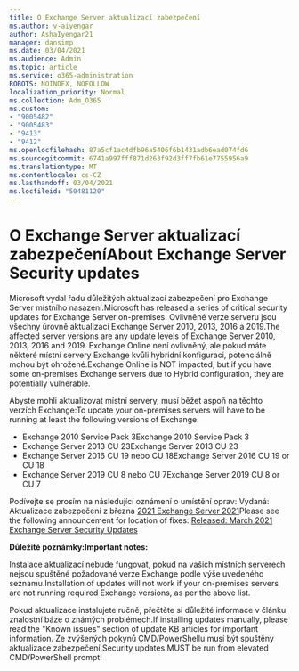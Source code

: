 ```yaml
---
title: O Exchange Server aktualizací zabezpečení
ms.author: v-aiyengar
author: AshaIyengar21
manager: dansimp
ms.date: 03/04/2021
ms.audience: Admin
ms.topic: article
ms.service: o365-administration
ROBOTS: NOINDEX, NOFOLLOW
localization_priority: Normal
ms.collection: Adm_O365
ms.custom:
- "9005482"
- "9005483"
- "9413"
- "9412"
ms.openlocfilehash: 87a5cf1ac4dfb96a5406f6b1431adb6ead074fd6
ms.sourcegitcommit: 6741a997fff871d263f92d3ff7fb61e7755956a9
ms.translationtype: MT
ms.contentlocale: cs-CZ
ms.lasthandoff: 03/04/2021
ms.locfileid: "50481120"
---
```

# <a name="about-exchange-server-security-updates"></a><span data-ttu-id="aeb45-102">O Exchange Server aktualizací zabezpečení</span><span class="sxs-lookup"><span data-stu-id="aeb45-102">About Exchange Server Security updates</span></span>

<span data-ttu-id="aeb45-103">Microsoft vydal řadu důležitých aktualizací zabezpečení pro Exchange Server místního nasazení.</span><span class="sxs-lookup"><span data-stu-id="aeb45-103">Microsoft has released a series of critical security updates for Exchange Server on-premises.</span></span> <span data-ttu-id="aeb45-104">Ovlivněné verze serveru jsou všechny úrovně aktualizací Exchange Server 2010, 2013, 2016 a 2019.</span><span class="sxs-lookup"><span data-stu-id="aeb45-104">The affected server versions are any update levels of Exchange Server 2010, 2013, 2016 and 2019.</span></span> <span data-ttu-id="aeb45-105">Exchange Online není ovlivněný, ale pokud máte některé místní servery Exchange kvůli hybridní konfiguraci, potenciálně mohou být ohrožené.</span><span class="sxs-lookup"><span data-stu-id="aeb45-105">Exchange Online is NOT impacted, but if you have some on-premises Exchange servers due to Hybrid configuration, they are potentially vulnerable.</span></span>

<span data-ttu-id="aeb45-106">Abyste mohli aktualizovat místní servery, musí běžet aspoň na těchto verzích Exchange:</span><span class="sxs-lookup"><span data-stu-id="aeb45-106">To update your on-premises servers will have to be running at least the following versions of Exchange:</span></span>

- <span data-ttu-id="aeb45-107">Exchange 2010 Service Pack 3</span><span class="sxs-lookup"><span data-stu-id="aeb45-107">Exchange 2010 Service Pack 3</span></span>
- <span data-ttu-id="aeb45-108">Exchange Server 2013 CU 23</span><span class="sxs-lookup"><span data-stu-id="aeb45-108">Exchange Server 2013 CU 23</span></span>
- <span data-ttu-id="aeb45-109">Exchange Server 2016 CU 19 nebo CU 18</span><span class="sxs-lookup"><span data-stu-id="aeb45-109">Exchange Server 2016 CU 19 or CU 18</span></span>
- <span data-ttu-id="aeb45-110">Exchange Server 2019 CU 8 nebo CU 7</span><span class="sxs-lookup"><span data-stu-id="aeb45-110">Exchange Server 2019 CU 8 or CU 7</span></span>

<span data-ttu-id="aeb45-111">Podívejte se prosím na následující oznámení o umístění oprav: Vydaná: Aktualizace zabezpečení z března [2021 Exchange Server 2021](https://techcommunity.microsoft.com/t5/exchange-team-blog/released-march-2021-exchange-server-security-updates/ba-p/2175901)</span><span class="sxs-lookup"><span data-stu-id="aeb45-111">Please see the following announcement for location of fixes: [Released: March 2021 Exchange Server Security Updates](https://techcommunity.microsoft.com/t5/exchange-team-blog/released-march-2021-exchange-server-security-updates/ba-p/2175901)</span></span>

<span data-ttu-id="aeb45-112">**Důležité poznámky:**</span><span class="sxs-lookup"><span data-stu-id="aeb45-112">**Important notes:**</span></span>

<span data-ttu-id="aeb45-113">Instalace aktualizací nebude fungovat, pokud na vašich místních serverech nejsou spuštěné požadované verze Exchange podle výše uvedeného seznamu.</span><span class="sxs-lookup"><span data-stu-id="aeb45-113">Installation of updates will not work if your on-premises servers are not running required Exchange versions, as per the above list.</span></span>

<span data-ttu-id="aeb45-114">Pokud aktualizace instalujete ručně, přečtěte si důležité informace v článku znalostní báze o známých problémech.</span><span class="sxs-lookup"><span data-stu-id="aeb45-114">If installing updates manually, please read the "Known issues" section of update KB articles for important information.</span></span> <span data-ttu-id="aeb45-115">Ze zvýšených pokynů CMD/PowerShellu musí být spuštěny aktualizace zabezpečení.</span><span class="sxs-lookup"><span data-stu-id="aeb45-115">Security updates MUST be run from elevated CMD/PowerShell prompt!</span></span>
